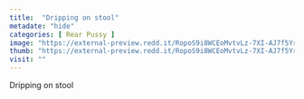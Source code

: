 ```yaml
---
title:  "Dripping on stool"
metadate: "hide"
categories: [ Rear Pussy ]
image: "https://external-preview.redd.it/RopoS9i8WCEoMvtvLz-7XI-AJ7f5YrjMaCpOxItY9s4.png?auto=webp&s=430e49a686563028b14df5cc41398e2420839cbd"
thumb: "https://external-preview.redd.it/RopoS9i8WCEoMvtvLz-7XI-AJ7f5YrjMaCpOxItY9s4.png?width=640&crop=smart&auto=webp&s=84d5b040ca60edf6cf93093ab28f8bed55eeb2f3"
visit: ""
---
```

Dripping on stool
